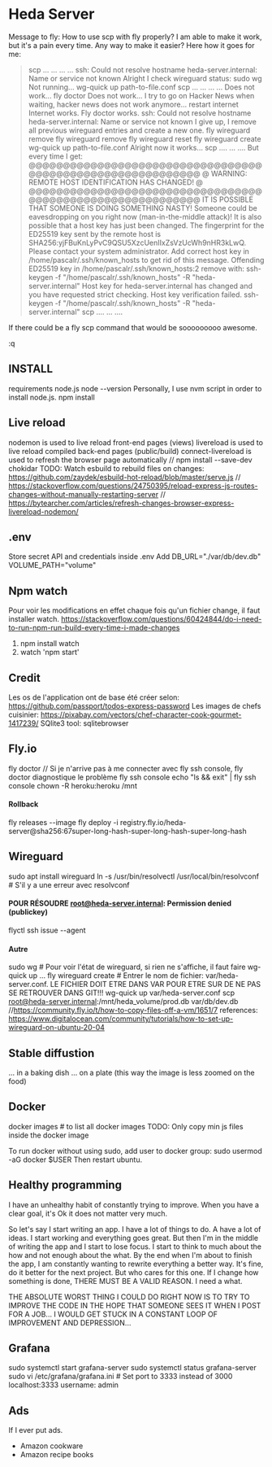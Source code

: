 # Heda Server

Message to fly:
How to use scp with fly properly?
I am able to make it work, but it's a pain every time. Any way to make it easier? Here how it goes for me:
> scp ... ... ... ...
ssh: Could not resolve hostname heda-server.internal: Name or service not known
Alright I check wireguard status:
> sudo wg
Not running...
> wg-quick up path-to-file.conf
> scp ... ... ... ...
Does not work...
> fly doctor
Does not work... I try to go on Hacker News when waiting, hacker news does not work anymore...
restart internet
Internet works. Fly doctor works.
ssh: Could not resolve hostname heda-server.internal: Name or service not known
I give up, I remove all previous wireguard entries and create a new one.
> fly wireguard remove
> fly wireguard remove
> fly wireguard reset
> fly wireguard create
wg-quick up path-to-file.conf
Alright now it works...
> scp .... ... .... 
But every time I get:
@@@@@@@@@@@@@@@@@@@@@@@@@@@@@@@@@@@@@@@@@@@@@@@@@@@@@@@@@@@
@    WARNING: REMOTE HOST IDENTIFICATION HAS CHANGED!     @
@@@@@@@@@@@@@@@@@@@@@@@@@@@@@@@@@@@@@@@@@@@@@@@@@@@@@@@@@@@
IT IS POSSIBLE THAT SOMEONE IS DOING SOMETHING NASTY!
Someone could be eavesdropping on you right now (man-in-the-middle attack)!
It is also possible that a host key has just been changed.
The fingerprint for the ED25519 key sent by the remote host is
SHA256:yjFBuKnLyPvC9QSU5XzcUenIIxZsVzUcWh9nHR3kLwQ.
Please contact your system administrator.
Add correct host key in /home/pascalr/.ssh/known_hosts to get rid of this message.
Offending ED25519 key in /home/pascalr/.ssh/known_hosts:2
  remove with:
  ssh-keygen -f "/home/pascalr/.ssh/known_hosts" -R "heda-server.internal"
Host key for heda-server.internal has changed and you have requested strict checking.
Host key verification failed.
> ssh-keygen -f "/home/pascalr/.ssh/known_hosts" -R "heda-server.internal"
> scp .... ... .... 

If there could be a fly scp command that would be sooooooooo awesome.

:q


## INSTALL
requirements node.js
node --version
Personally, I use nvm script in order to install node.js.
npm install

## Live reload
nodemon is used to live reload front-end pages (views)
livereload is used to live reload compiled back-end pages (public/build)
connect-livereload is used to refresh the browser page automatically
// npm install --save-dev chokidar
TODO: Watch esbuild to rebuild files on changes: https://github.com/zaydek/esbuild-hot-reload/blob/master/serve.js
// https://stackoverflow.com/questions/24750395/reload-express-js-routes-changes-without-manually-restarting-server
// https://bytearcher.com/articles/refresh-changes-browser-express-livereload-nodemon/

## .env
Store secret API and credentials inside .env
Add
DB_URL="./var/db/dev.db"
VOLUME_PATH="volume"

## Npm watch
Pour voir les modifications en effet chaque fois qu'un fichier change, il faut installer watch.
https://stackoverflow.com/questions/60424844/do-i-need-to-run-npm-run-build-every-time-i-made-changes
1. npm install watch
1. watch 'npm start'

## Credit
Les os de l'application ont de base été créer selon: https://github.com/passport/todos-express-password
Les images de chefs cuisinier: https://pixabay.com/vectors/chef-character-cook-gourmet-1417239/
SQlite3 tool: sqlitebrowser

## Fly.io
fly doctor // Si je n'arrive pas à me connecter avec fly ssh console, fly doctor diagnostique le problème
fly ssh console
echo "ls && exit" | fly ssh console
chown -R heroku:heroku /mnt
#### Rollback
fly releases --image
fly deploy -i registry.fly.io/heda-server@sha256:67super-long-hash-super-long-hash-super-long-hash

## Wireguard
sudo apt install wireguard
ln -s /usr/bin/resolvectl /usr/local/bin/resolvconf # S'il y a une erreur avec resolvconf
#### POUR RÉSOUDRE root@heda-server.internal: Permission denied (publickey)
flyctl ssh issue --agent
#### Autre
sudo wg # Pour voir l'état de wireguard, si rien ne s'affiche, il faut faire wg-quick up ...
fly wireguard create # Entrer le nom de fichier: var/heda-server.conf. LE FICHIER DOIT ETRE DANS VAR POUR ETRE SUR DE NE PAS SE RETROUVER DANS GIT!!!
wg-quick up var/heda-server.conf
scp root@heda-server.internal:/mnt/heda_volume/prod.db var/db/dev.db
//https://community.fly.io/t/how-to-copy-files-off-a-vm/1651/7
references:
https://www.digitalocean.com/community/tutorials/how-to-set-up-wireguard-on-ubuntu-20-04

## Stable diffustion
... in a baking dish
... on a plate (this way the image is less zoomed on the food)

## Docker
docker images # to list all docker images
TODO: Only copy min js files inside the docker image

To run docker without using sudo, add user to docker group:
sudo usermod -aG docker $USER
Then restart ubuntu.

## Healthy programming

I have an unhealthy habit of constantly trying to improve. When you have a clear goal, it's Ok it does not matter very much.

So let's say I start writing an app. I have a lot of things to do. A have a lot of ideas.
I start working and everything goes great.
But then I'm in the middle of writing the app and I start to lose focus. I start to think to much about the how and not enough about the what.
By the end when I'm about to finish the app, I am constantly wanting to rewrite everything a better way.
It's fine, do it better for the next project. But who cares for this one.
If I change how something is done, THERE MUST BE A VALID REASON. I need a what.


THE ABSOLUTE WORST THING I COULD DO RIGHT NOW IS TO TRY TO IMPROVE THE CODE IN THE HOPE THAT SOMEONE SEES IT WHEN I POST FOR A JOB... I WOULD GET STUCK IN A CONSTANT LOOP OF IMPROVEMENT AND DEPRESSION...

## Grafana

sudo systemctl start grafana-server
sudo systemctl status grafana-server
sudo vi /etc/grafana/grafana.ini # Set port to 3333 instead of 3000
localhost:3333
username: admin

## Ads

If I ever put ads.
- Amazon cookware
- Amazon recipe books
